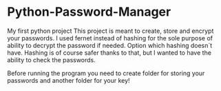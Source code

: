# Python-Password-Manager
My first python project
This project is meant to create, store and encrypt your passwords. I used fernet instead of hashing for the sole purpose of ability to decrypt the password if needed. Option 
which hashing doesn`t have. Hashing is of course safer thanks to that, but I wanted to have the ability to check the passwords.

Before running the program you need to create folder for storing your passwords and another folder for your key!
